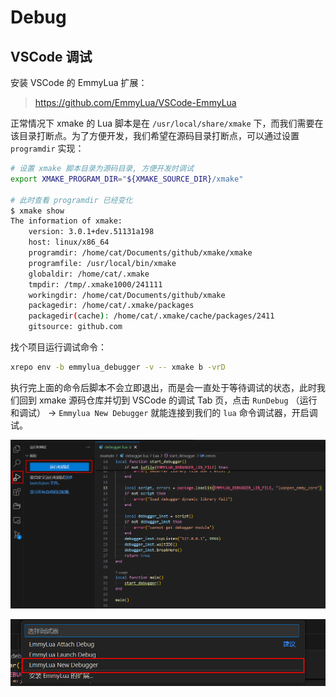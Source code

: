 # Debug

## VSCode 调试

安装 VSCode 的 EmmyLua 扩展：

> <https://github.com/EmmyLua/VSCode-EmmyLua>

正常情况下 xmake 的 Lua 脚本是在 `/usr/local/share/xmake` 下，而我们需要在该目录打断点。为了方便开发，我们希望在源码目录打断点，可以通过设置 `programdir` 实现：

```bash
# 设置 xmake 脚本目录为源码目录, 方便开发时调试
export XMAKE_PROGRAM_DIR="${XMAKE_SOURCE_DIR}/xmake"

# 此时查看 programdir 已经变化
$ xmake show
The information of xmake:
    version: 3.0.1+dev.51131a198
    host: linux/x86_64
    programdir: /home/cat/Documents/github/xmake/xmake
    programfile: /usr/local/bin/xmake
    globaldir: /home/cat/.xmake
    tmpdir: /tmp/.xmake1000/241111
    workingdir: /home/cat/Documents/github/xmake
    packagedir: /home/cat/.xmake/packages
    packagedir(cache): /home/cat/.xmake/cache/packages/2411
    gitsource: github.com
```

找个项目运行调试命令：

```bash
xrepo env -b emmylua_debugger -v -- xmake b -vrD
```

执行完上面的命令后脚本不会立即退出，而是会一直处于等待调试的状态，此时我们回到 xmake 源码仓库并切到 VSCode 的调试 Tab 页，点击 `RunDebug` （运行和调试） -> `Emmylua New Debugger` 就能连接到我们的 `lua` 命令调试器，开启调试。

![VSCode Debug Tag](image/vscode-debugger-tab.png)

![VSCode Emmylua New Debugger](image/vscode-emmylua-new-debugger.png)
